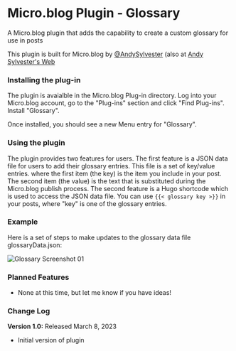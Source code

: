 # Micro.blog Plugin - Glossary
A Micro.blog plugin that adds the capability to create a custom glossary for use in posts

This plugin is built for Micro.blog by [@AndySylvester](https://micro.blog/andysylvester) (also at [Andy Sylvester's Web](https://andysylvester.com/)

### Installing the plug-in

The plugin is avaialble in the Micro.blog Plug-in directory. Log into your Micro.blog account, go to the "Plug-ins" section and click "Find Plug-ins". Install "Glossary".

Once installed, you should see a new Menu entry for "Glossary".

### Using the plugin

The plugin provides two features for users. The first feature is a JSON data file for users to add their glossary entries. This file is a set of key/value entries. where the first item (the key) is the item you include in your post. The second item (the value) is the text that is substituted during the Micro.blog publish process. The second feature is a Hugo shortcode which is used to access the JSON data file.  You can use `{{< glossary key >}}` in your posts, where "key" is one of the glossary entries.

### Example

Here is a set of steps to make updates to the glossary data file glossaryData.json:

![Glossary Screenshot 01](https://raw.githubusercontent.com/andysylvester/plugin-glossary/main/static/images/Glossary01.png?raw=true)

### Planned Features

* None at this time, but let me know if you have ideas!

### Change Log

**Version 1.0:** Released March 8, 2023
- Initial version of plugin
